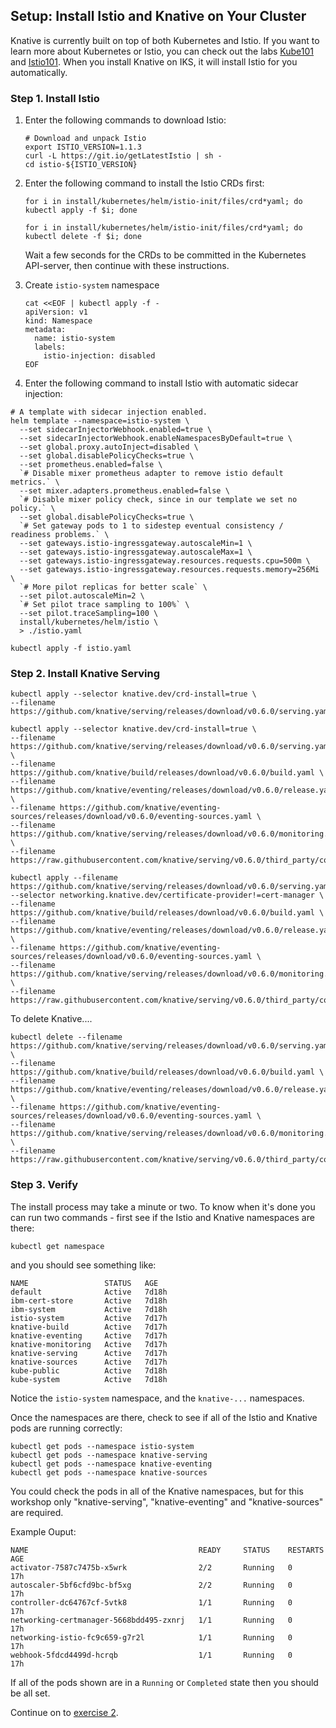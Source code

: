 ## Setup: Install Istio and Knative on Your Cluster

Knative is currently built on top of both Kubernetes and Istio.
If you want to learn more about Kubernetes or Istio, you can check out the
labs [Kube101](https://github.com/IBM/kube101/tree/master/workshop) and
[Istio101](https://github.com/IBM/istio101/tree/master/workshop).
When you install Knative on IKS, it will install Istio for you
automatically.

### Step 1. Install Istio

1. Enter the following commands to download Istio:

   ```shell
   # Download and unpack Istio
   export ISTIO_VERSION=1.1.3
   curl -L https://git.io/getLatestIstio | sh -
   cd istio-${ISTIO_VERSION}
   ```

1. Enter the following command to install the Istio CRDs first:

   ```shell
   for i in install/kubernetes/helm/istio-init/files/crd*yaml; do kubectl apply -f $i; done
   ```

   ```shell
   for i in install/kubernetes/helm/istio-init/files/crd*yaml; do kubectl delete -f $i; done
   ```

   Wait a few seconds for the CRDs to be committed in the Kubernetes API-server,
   then continue with these instructions.

1. Create `istio-system` namespace

   ```shell
   cat <<EOF | kubectl apply -f -
   apiVersion: v1
   kind: Namespace
   metadata:
     name: istio-system
     labels:
       istio-injection: disabled
   EOF
   ```

1. Enter the following command to install Istio with automatic sidecar injection:

```shell
# A template with sidecar injection enabled.
helm template --namespace=istio-system \
  --set sidecarInjectorWebhook.enabled=true \
  --set sidecarInjectorWebhook.enableNamespacesByDefault=true \
  --set global.proxy.autoInject=disabled \
  --set global.disablePolicyChecks=true \
  --set prometheus.enabled=false \
  `# Disable mixer prometheus adapter to remove istio default metrics.` \
  --set mixer.adapters.prometheus.enabled=false \
  `# Disable mixer policy check, since in our template we set no policy.` \
  --set global.disablePolicyChecks=true \
  `# Set gateway pods to 1 to sidestep eventual consistency / readiness problems.` \
  --set gateways.istio-ingressgateway.autoscaleMin=1 \
  --set gateways.istio-ingressgateway.autoscaleMax=1 \
  --set gateways.istio-ingressgateway.resources.requests.cpu=500m \
  --set gateways.istio-ingressgateway.resources.requests.memory=256Mi \
  `# More pilot replicas for better scale` \
  --set pilot.autoscaleMin=2 \
  `# Set pilot trace sampling to 100%` \
  --set pilot.traceSampling=100 \
  install/kubernetes/helm/istio \
  > ./istio.yaml

kubectl apply -f istio.yaml
```

### Step 2. Install Knative Serving
```
kubectl apply --selector knative.dev/crd-install=true \
--filename https://github.com/knative/serving/releases/download/v0.6.0/serving.yaml
```

```
kubectl apply --selector knative.dev/crd-install=true \
--filename https://github.com/knative/serving/releases/download/v0.6.0/serving.yaml \
--filename https://github.com/knative/build/releases/download/v0.6.0/build.yaml \
--filename https://github.com/knative/eventing/releases/download/v0.6.0/release.yaml \
--filename https://github.com/knative/eventing-sources/releases/download/v0.6.0/eventing-sources.yaml \
--filename https://github.com/knative/serving/releases/download/v0.6.0/monitoring.yaml \
--filename https://raw.githubusercontent.com/knative/serving/v0.6.0/third_party/config/build/clusterrole.yaml
```

```
kubectl apply --filename https://github.com/knative/serving/releases/download/v0.6.0/serving.yaml --selector networking.knative.dev/certificate-provider!=cert-manager \
--filename https://github.com/knative/build/releases/download/v0.6.0/build.yaml \
--filename https://github.com/knative/eventing/releases/download/v0.6.0/release.yaml \
--filename https://github.com/knative/eventing-sources/releases/download/v0.6.0/eventing-sources.yaml \
--filename https://github.com/knative/serving/releases/download/v0.6.0/monitoring.yaml \
--filename https://raw.githubusercontent.com/knative/serving/v0.6.0/third_party/config/build/clusterrole.yaml
```

To delete Knative....
```
kubectl delete --filename https://github.com/knative/serving/releases/download/v0.6.0/serving.yaml \
--filename https://github.com/knative/build/releases/download/v0.6.0/build.yaml \
--filename https://github.com/knative/eventing/releases/download/v0.6.0/release.yaml \
--filename https://github.com/knative/eventing-sources/releases/download/v0.6.0/eventing-sources.yaml \
--filename https://github.com/knative/serving/releases/download/v0.6.0/monitoring.yaml \
--filename https://raw.githubusercontent.com/knative/serving/v0.6.0/third_party/config/build/clusterrole.yaml
```

### Step 3. Verify
   The install process may take a minute or two. To know when it's done you
   can run two commands - first see if the Istio and Knative namespaces
   are there:

   ```
   kubectl get namespace
   ```

   and you should see something like:

   ```
   NAME                 STATUS   AGE
   default              Active   7d18h
   ibm-cert-store       Active   7d18h
   ibm-system           Active   7d18h
   istio-system         Active   7d17h
   knative-build        Active   7d17h
   knative-eventing     Active   7d17h
   knative-monitoring   Active   7d17h
   knative-serving      Active   7d17h
   knative-sources      Active   7d17h
   kube-public          Active   7d18h
   kube-system          Active   7d18h
   ```

   Notice the `istio-system` namespace, and the `knative-...` namespaces.

   Once the namespaces are there, check to see if all of the Istio and
   Knative pods are running correctly:

   ```
   kubectl get pods --namespace istio-system
   kubectl get pods --namespace knative-serving
   kubectl get pods --namespace knative-eventing
   kubectl get pods --namespace knative-sources
   ```

   You could check the pods in all of the Knative namespaces, but for this
   workshop only "knative-serving", "knative-eventing" and "knative-sources" are required.
   

   Example Ouput:

   ```
   NAME                                      READY     STATUS    RESTARTS   AGE
   activator-7587c7475b-x5wrk                2/2       Running   0          17h
   autoscaler-5bf6cfd9bc-bf5xg               2/2       Running   0          17h
   controller-dc64767cf-5vtk8                1/1       Running   0          17h
   networking-certmanager-5668bdd495-zxnrj   1/1       Running   0          17h
   networking-istio-fc9c659-g7r2l            1/1       Running   0          17h
   webhook-5fdcd4499d-hcrqb                  1/1       Running   0          17h
   ```

   If all of the pods shown are in a `Running` or `Completed` state then you should be all set.

Continue on to [exercise 2](../exercise-2/README.md).
